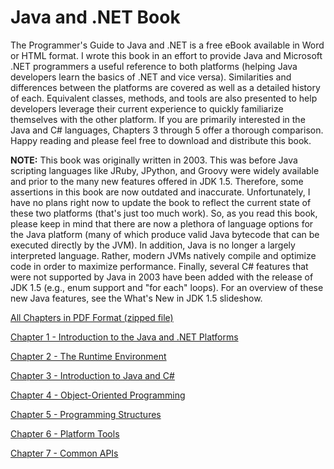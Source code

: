 # Java and .NET Book

The Programmer's Guide to Java and .NET is a free eBook available in Word or HTML format. I wrote this book in an effort to provide Java and Microsoft .NET programmers a useful reference to both platforms (helping Java developers learn the basics of .NET and vice versa). Similarities and differences between the platforms are covered as well as a detailed history of each. Equivalent classes, methods, and tools are also presented to help developers leverage their current experience to quickly familiarize themselves with the other platform. If you are primarily interested in the Java and C# languages, Chapters 3 through 5 offer a thorough comparison. Happy reading and please feel free to download and distribute this book.

**NOTE:** This book was originally written in 2003. This was before Java scripting languages like JRuby, JPython, and Groovy were widely available and prior to the many new features offered in JDK 1.5. Therefore, some assertions in this book are now outdated and inaccurate. Unfortunately, I have no plans right now to update the book to reflect the current state of these two platforms (that's just too much work). So, as you read this book, please keep in mind that there are now a plethora of language options for the Java platform (many of which produce valid Java bytecode that can be executed directly by the JVM). In addition, Java is no longer a largely interpreted language. Rather, modern JVMs natively compile and optimize code in order to maximize performance. Finally, several C# features that were not supported by Java in 2003 have been added with the release of JDK 1.5 (e.g., enum support and "for each" loops). For an overview of these new Java features, see the What's New in JDK 1.5 slideshow.

[All Chapters in PDF Format (zipped file)](chapters1-7.zip)

[Chapter 1 - Introduction to the Java and .NET Platforms](Chapter1.pdf)

[Chapter 2 - The Runtime Environment](Chapter2.pdf)

[Chapter 3 - Introduction to Java and C#](Chapter3.pdf)

[Chapter 4 - Object-Oriented Programming](Chapter4.pdf)

[Chapter 5 - Programming Structures](Chapter5.pdf)

[Chapter 6 - Platform Tools](Chapter6.pdf)

[Chapter 7 - Common APIs](Chapter7.pdf)
